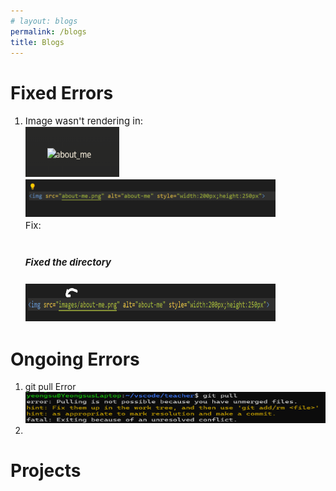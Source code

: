 ```yaml
---
# layout: blogs
permalink: /blogs
title: Blogs
---
```

<h1>Fixed Errors</h1>
<ol>
    <li style="font-size:15px">
        Image wasn't rendering in:<br>
        <img src="images/image_render_error.png" alt="image_error" style="width:150px;height:80px">
        <img src="images/img_code.png" alt="image_code_error" style="width:400px;height:60px"><br>
        Fix:<br><br>
        <h5>Fixed the directory</h5>
        <img src="images/image_fix.png" alt="image_code_fix" style="width:400px;height:60px">
    </li>
</ol>
<h1>Ongoing Errors</h1>
<ol>
    <li>git pull Error<br>
        <img src="images/git_pull_err.png" alt="git_pull_error" style="height:50px;width:500px">
    <li>    
</ol>

<h1>Projects</h1>